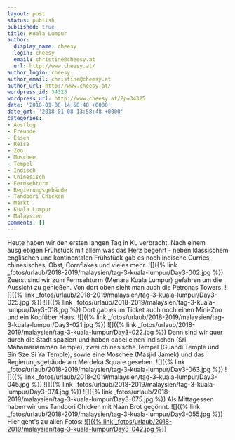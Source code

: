 ```yaml
---
layout: post
status: publish
published: true
title: Kuala Lumpur
author:
  display_name: cheesy
  login: cheesy
  email: christine@cheesy.at
  url: http://www.cheesy.at/
author_login: cheesy
author_email: christine@cheesy.at
author_url: http://www.cheesy.at/
wordpress_id: 34325
wordpress_url: http://www.cheesy.at/?p=34325
date: '2018-01-08 14:58:48 +0000'
date_gmt: '2018-01-08 13:58:48 +0000'
categories:
- Ausflug
- Freunde
- Essen
- Reise
- Zoo
- Moschee
- Tempel
- Indisch
- Chinesisch
- Fernsehturm
- Regierungsgebäude
- Tandoori Chicken
- Markt
- Kuala Lumpur
- Malaysien
comments: []
---
```

Heute haben wir den ersten langen Tag in KL verbracht.
Nach einem ausgiebigen Frühstück mit allem was das Herz begehrt - neben klassischem englischen und kontinentalen Frühstück gab es noch indische Curries, chinesisches, Obst, Cornflakes und vieles mehr.
![]({% link _fotos/urlaub/2018-2019/malaysien/tag-3-kuala-lumpur/Day3-002.jpg %})
Zuerst sind wir zum Fernsehturm (Menara Kuala Lumpur) gefahren um die Aussicht zu genießen. Von dort oben sieht man auch die Petronas Towers.
![]({% link _fotos/urlaub/2018-2019/malaysien/tag-3-kuala-lumpur/Day3-025.jpg %})
![]({% link _fotos/urlaub/2018-2019/malaysien/tag-3-kuala-lumpur/Day3-018.jpg %})
Dort gab es im Ticket auch noch einen Mini-Zoo und ein Kopfüber Haus.
![]({% link _fotos/urlaub/2018-2019/malaysien/tag-3-kuala-lumpur/Day3-021.jpg %})
![]({% link _fotos/urlaub/2018-2019/malaysien/tag-3-kuala-lumpur/Day3-022.jpg %})
Dann sind wir quer durch die Stadt spaziert und haben dabei einen indischen (Sri Mahamariamman Temple), zwei chinesische Tempel (Guandi Temple und Sin Sze Si Ya Temple), sowie eine Moschee (Masjid Jamek) und das Regierungsgebäude am Merdeka Square gesehen.
![]({% link _fotos/urlaub/2018-2019/malaysien/tag-3-kuala-lumpur/Day3-063.jpg %})
![]({% link _fotos/urlaub/2018-2019/malaysien/tag-3-kuala-lumpur/Day3-045.jpg %})
![]({% link _fotos/urlaub/2018-2019/malaysien/tag-3-kuala-lumpur/Day3-074.jpg %})
![]({% link _fotos/urlaub/2018-2019/malaysien/tag-3-kuala-lumpur/Day3-075.jpg %})
Als Mittagessen haben wir uns Tandoori Chicken mit Naan Brot gegönnt.
![]({% link _fotos/urlaub/2018-2019/malaysien/tag-3-kuala-lumpur/Day3-055.jpg %})
Hier geht's zu allen Fotos:
[![]({% link _fotos/urlaub/2018-2019/malaysien/tag-3-kuala-lumpur/Day3-042.jpg %})](http://www.cheesy.at/fotos/urlaub/malaysien/tag-3-kuala-lumpur/)
